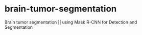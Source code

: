# brain-tumor-segmentation
Brain tumor segmentation || using Mask R-CNN for Detection and Segmentation
